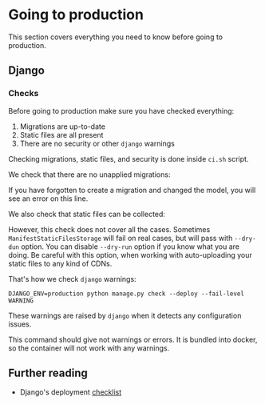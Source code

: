 Going to production
===================

This section covers everything you need to know before going to
production.

Django
------

### Checks

Before going to production make sure you have checked everything:

1.  Migrations are up-to-date
2.  Static files are all present
3.  There are no security or other `django` warnings

Checking migrations, static files, and security is done inside `ci.sh`
script.

We check that there are no unapplied migrations:

If you have forgotten to create a migration and changed the model, you
will see an error on this line.

We also check that static files can be collected:

However, this check does not cover all the cases. Sometimes
`ManifestStaticFilesStorage` will fail on real cases, but will pass with
`--dry-dun` option. You can disable `--dry-run` option if you know what
you are doing. Be careful with this option, when working with
auto-uploading your static files to any kind of CDNs.

That's how we check `django` warnings:

``` {.sourceCode .bash}
DJANGO_ENV=production python manage.py check --deploy --fail-level WARNING
```

These warnings are raised by `django` when it detects any configuration
issues.

This command should give not warnings or errors. It is bundled into
docker, so the container will not work with any warnings.

Further reading
---------------

-   Django's deployment
    [checklist](https://docs.djangoproject.com/en/dev/howto/deployment/checklist/#deployment-checklist)

